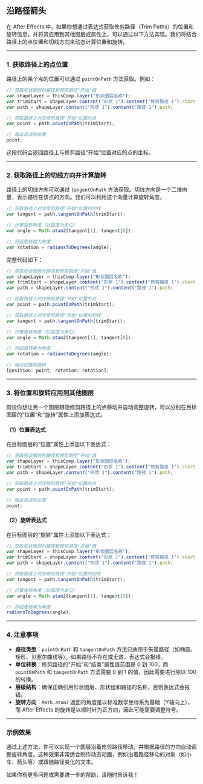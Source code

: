 ## 沿路径箭头
在 After Effects 中，如果你想通过表达式获取修剪路径（Trim Paths）的位置和旋转信息，并将其应用到其他图层或属性上，可以通过以下方法实现。我们将结合路径上的点位置和切线方向来动态计算位置和旋转。

---

### 1. **获取路径上的点位置**
路径上的某个点的位置可以通过 `pointOnPath` 方法获取。例如：

```javascript
// 获取形状图层的路径和修剪路径"开始"值
var shapeLayer = thisComp.layer("形状图层名称");
var trimStart = shapeLayer.content("形状 1").content("修剪路径 1").start / 100;
var path = shapeLayer.content("形状 1").content("路径 1").path;

// 获取路径上对应修剪路径"开始"位置的点
var point = path.pointOnPath(trimStart);

// 输出该点的位置
point;
```

这段代码会返回路径上与修剪路径“开始”位置对应的点的坐标。

---

### 2. **获取路径上的切线方向并计算旋转**
路径上的切线方向可以通过 `tangentOnPath` 方法获取。切线方向是一个二维向量，表示路径在该点的方向。我们可以利用这个向量计算旋转角度。

```javascript
// 获取路径上对应修剪路径"开始"位置的切线
var tangent = path.tangentOnPath(trimStart);

// 计算旋转角度（以弧度为单位）
var angle = Math.atan2(tangent[1], tangent[0]);

// 将弧度转换为角度
var rotation = radiansToDegrees(angle);
```

完整代码如下：

```javascript
// 获取形状图层的路径和修剪路径"开始"值
var shapeLayer = thisComp.layer("形状图层名称");
var trimStart = shapeLayer.content("形状 1").content("修剪路径 1").start / 100;
var path = shapeLayer.content("形状 1").content("路径 1").path;

// 获取路径上对应修剪路径"开始"位置的点
var point = path.pointOnPath(trimStart);

// 获取路径上对应修剪路径"开始"位置的切线
var tangent = path.tangentOnPath(trimStart);

// 计算旋转角度（以弧度为单位）
var angle = Math.atan2(tangent[1], tangent[0]);

// 将弧度转换为角度
var rotation = radiansToDegrees(angle);

// 输出位置和旋转
[position: point, rotation: rotation];
```

---

### 3. **将位置和旋转应用到其他图层**
假设你想让另一个图层跟随修剪路径上的点移动并自动调整旋转，可以分别在目标图层的“位置”和“旋转”属性上添加表达式。

#### （1）位置表达式
在目标图层的“位置”属性上添加以下表达式：

```javascript
// 获取形状图层的路径和修剪路径"开始"值
var shapeLayer = thisComp.layer("形状图层名称");
var trimStart = shapeLayer.content("形状 1").content("修剪路径 1").start / 100;
var path = shapeLayer.content("形状 1").content("路径 1").path;

// 获取路径上对应修剪路径"开始"位置的点
var point = path.pointOnPath(trimStart);

// 输出该点的位置
point;
```

#### （2）旋转表达式
在目标图层的“旋转”属性上添加以下表达式：

```javascript
// 获取形状图层的路径和修剪路径"开始"值
var shapeLayer = thisComp.layer("形状图层名称");
var trimStart = shapeLayer.content("形状 1").content("修剪路径 1").start / 100;
var path = shapeLayer.content("形状 1").content("路径 1").path;

// 获取路径上对应修剪路径"开始"位置的切线
var tangent = path.tangentOnPath(trimStart);

// 计算旋转角度（以弧度为单位）
var angle = Math.atan2(tangent[1], tangent[0]);

// 将弧度转换为角度
radiansToDegrees(angle);
```

---

### 4. **注意事项**
- **路径类型**：`pointOnPath` 和 `tangentOnPath` 方法只适用于矢量路径（如椭圆、矩形、贝塞尔曲线等）。如果路径不存在或无效，表达式会报错。
- **单位转换**：修剪路径的“开始”和“结束”属性值范围是 0 到 100，而 `pointOnPath` 和 `tangentOnPath` 方法需要 0 到 1 的值，因此需要进行除以 100 的转换。
- **层级结构**：确保正确引用形状图层、形状组和路径的名称，否则表达式会报错。
- **旋转方向**：`Math.atan2` 返回的角度是以标准数学坐标系为基础（Y轴向上），而 After Effects 的旋转是以顺时针为正方向，因此可能需要调整符号。

---

### 示例效果
通过上述方法，你可以实现一个图层沿着修剪路径移动，并根据路径的方向自动调整旋转角度。这种效果非常适合制作动态动画，例如沿着路径移动的对象（如小车、箭头等）或跟随路径变化的文本。

如果你有更多问题或需要进一步的帮助，请随时告诉我！
